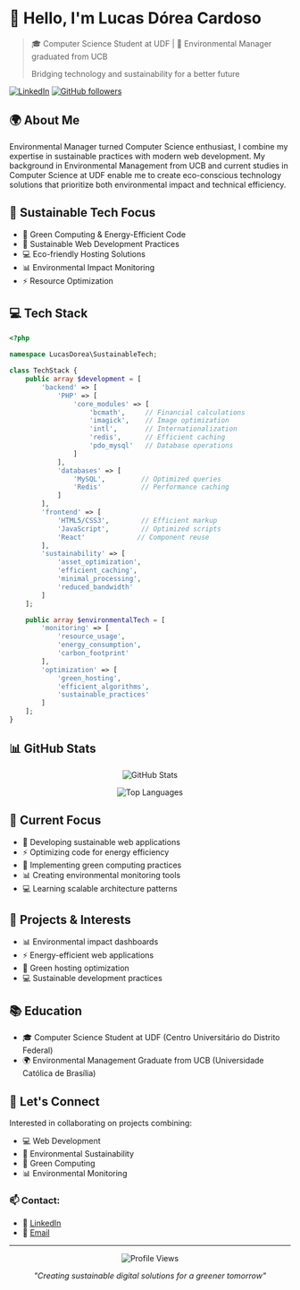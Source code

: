 # 👋 Hello, I'm Lucas Dórea Cardoso

> 🎓 Computer Science Student at UDF | 🌱 Environmental Manager graduated from UCB
> 
> Bridging technology and sustainability for a better future

[![LinkedIn](https://img.shields.io/badge/LinkedIn-0077B5?style=for-the-badge&logo=linkedin&logoColor=white)](https://www.linkedin.com/feed/?trk=guest_homepage-basic_nav-header-signin)
[![GitHub followers](https://img.shields.io/github/followers/lucascardoso?style=for-the-badge)](https://github.com/lucascardoso)

## 🌍 About Me

Environmental Manager turned Computer Science enthusiast, I combine my expertise in sustainable practices with modern web development. My background in Environmental Management from UCB and current studies in Computer Science at UDF enable me to create eco-conscious technology solutions that prioritize both environmental impact and technical efficiency.

## 🌱 Sustainable Tech Focus

- 🔋 Green Computing & Energy-Efficient Code
- 🌿 Sustainable Web Development Practices
- 💻 Eco-friendly Hosting Solutions
- 📊 Environmental Impact Monitoring
- ⚡ Resource Optimization

## 💻 Tech Stack

```php
<?php

namespace LucasDorea\SustainableTech;

class TechStack {
    public array $development = [
        'backend' => [
            'PHP' => [
                'core_modules' => [
                    'bcmath',     // Financial calculations
                    'imagick',    // Image optimization
                    'intl',       // Internationalization
                    'redis',      // Efficient caching
                    'pdo_mysql'   // Database operations
                ]
            ],
            'databases' => [
                'MySQL',         // Optimized queries
                'Redis'          // Performance caching
            ]
        ],
        'frontend' => [
            'HTML5/CSS3',        // Efficient markup
            'JavaScript',        // Optimized scripts
            'React'             // Component reuse
        ],
        'sustainability' => [
            'asset_optimization',
            'efficient_caching',
            'minimal_processing',
            'reduced_bandwidth'
        ]
    ];

    public array $environmentalTech = [
        'monitoring' => [
            'resource_usage',
            'energy_consumption',
            'carbon_footprint'
        ],
        'optimization' => [
            'green_hosting',
            'efficient_algorithms',
            'sustainable_practices'
        ]
    ];
}
```

## 📊 GitHub Stats

<div align="center">

![GitHub Stats](https://github-readme-stats.vercel.app/api?username=lucascardoso&show_icons=true&theme=tokyonight&hide_border=true)

![Top Languages](https://github-readme-stats.vercel.app/api/top-langs/?username=lucascardoso&layout=compact&theme=tokyonight&hide_border=true)

</div>

## 🎯 Current Focus

- 🌱 Developing sustainable web applications
- ⚡ Optimizing code for energy efficiency
- 🔋 Implementing green computing practices
- 📊 Creating environmental monitoring tools
- 💻 Learning scalable architecture patterns

## 🌿 Projects & Interests

- 📊 Environmental impact dashboards
- ⚡ Energy-efficient web applications
- 🌱 Green hosting optimization
- 💻 Sustainable development practices

## 📚 Education

- 🎓 Computer Science Student at UDF (Centro Universitário do Distrito Federal)
- 🌍 Environmental Management Graduate from UCB (Universidade Católica de Brasília)

## 🤝 Let's Connect

Interested in collaborating on projects combining:
- 💻 Web Development
- 🌱 Environmental Sustainability
- 🔋 Green Computing
- 📊 Environmental Monitoring

### 📫 Contact:
- 💼 [LinkedIn](https://www.linkedin.com/feed/?trk=guest_homepage-basic_nav-header-signin)
- 📧 [Email](mailto:seu_email)

---

<div align="center">

![Profile Views](https://komarev.com/ghpvc/?username=lucascardoso&color=blueviolet)

*"Creating sustainable digital solutions for a greener tomorrow"*

</div>
